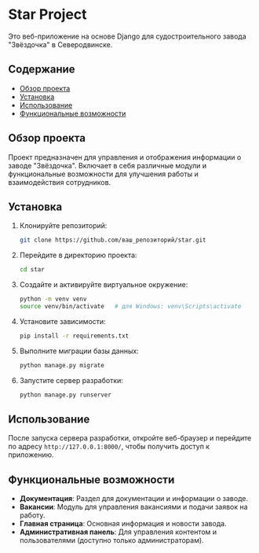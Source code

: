 
# Star Project

Это веб-приложение на основе Django для судостроительного завода "Звёздочка" в Северодвинске.

## Содержание
- [Обзор проекта](#обзор-проекта)
- [Установка](#установка)
- [Использование](#использование)
- [Функциональные возможности](#функциональные-возможности)

## Обзор проекта
Проект предназначен для управления и отображения информации о заводе "Звёздочка". Включает в себя различные модули и функциональные возможности для улучшения работы и взаимодействия сотрудников.

## Установка
1. Клонируйте репозиторий:
   ```bash
   git clone https://github.com/ваш_репозиторий/star.git
   ```
2. Перейдите в директорию проекта:
   ```bash
   cd star
   ```
3. Создайте и активируйте виртуальное окружение:
   ```bash
   python -m venv venv
   source venv/bin/activate   # для Windows: venv\Scripts\activate
   ```
4. Установите зависимости:
   ```bash
   pip install -r requirements.txt
   ```
5. Выполните миграции базы данных:
   ```bash
   python manage.py migrate
   ```
6. Запустите сервер разработки:
   ```bash
   python manage.py runserver
   ```

## Использование
После запуска сервера разработки, откройте веб-браузер и перейдите по адресу `http://127.0.0.1:8000/`, чтобы получить доступ к приложению.

## Функциональные возможности
- **Документация**: Раздел для документации и информации о заводе.
- **Вакансии**: Модуль для управления вакансиями и подачи заявок на работу.
- **Главная страница**: Основная информация и новости завода.
- **Административная панель**: Для управления контентом и пользователями (доступно только администраторам).
